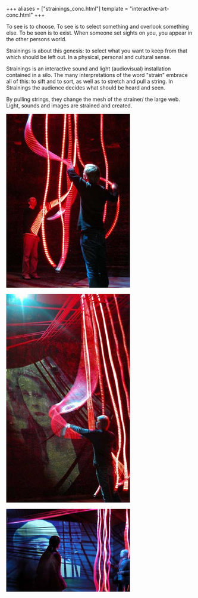 +++
aliases = ["strainings_conc.html"]
template = "interactive-art-conc.html"
+++

To see is to choose. To see is to select something and overlook something else. To be seen is to exist. When someone set sights on you, you appear in the other persons world.

Strainings is about this genesis: to select what you want to keep from that which should be left out. In a physical, personal and cultural sense.

Strainings is an interactive sound and light (audiovisual) installation contained in a silo. The many interpretations of the word "strain" embrace all of this: to sift and to sort, as well as to stretch and pull a string. In Strainings the audience decides what should be heard and seen.

By pulling strings, they change the mesh of the strainer/ the large web. Light, sounds and images are strained and created.

![Strainings 2](/images/Strain-MFF-02-small.jpg)


<!-- break -->


![Strainings 1](/images/Strain-MFF-01-small.jpg)

![Strainings 3](/images/Strain-MFF-03-small.jpg)
